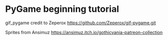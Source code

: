 # PyGame beginning tutorial

gif_pygame credit to Zeperox
https://github.com/Zeperox/gif-pygame.git

Sprites from Ansimuz
https://ansimuz.itch.io/gothicvania-patreon-collection
